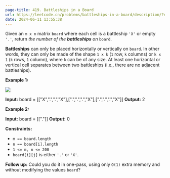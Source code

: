 ```yaml
---
page-title: 419. Battleships in a Board
url: https://leetcode.cn/problems/battleships-in-a-board/description/?envType=daily-question&envId=2024-06-11
date: 2024-06-11 13:55:38
---
```

Given an `m x n` matrix `board` where each cell is a battleship `'X'` or empty `'.'`, return *the number of the **battleships** on* `board`.

**Battleships** can only be placed horizontally or vertically on `board`. In other words, they can only be made of the shape `1 x k` (`1` row, `k` columns) or `k x 1` (`k` rows, `1` column), where `k` can be of any size. At least one horizontal or vertical cell separates between two battleships (i.e., there are no adjacent battleships).

**Example 1:**

![](https://assets.leetcode.com/uploads/2021/04/10/battelship-grid.jpg)

**Input:** board = \[\["X",".",".","X"\],\[".",".",".","X"\],\[".",".",".","X"\]\]
**Output:** 2

**Example 2:**

**Input:** board = \[\["."\]\]
**Output:** 0

**Constraints:**

-   `m == board.length`
-   `n == board[i].length`
-   `1 <= m, n <= 200`
-   `board[i][j]` is either `'.'` or `'X'`.

**Follow up:** Could you do it in one-pass, using only `O(1)` extra memory and without modifying the values `board`?